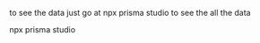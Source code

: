 <!-- for the prisma  -->

to see the data just go at
npx prisma studio
to see the all the data

npx prisma studio
